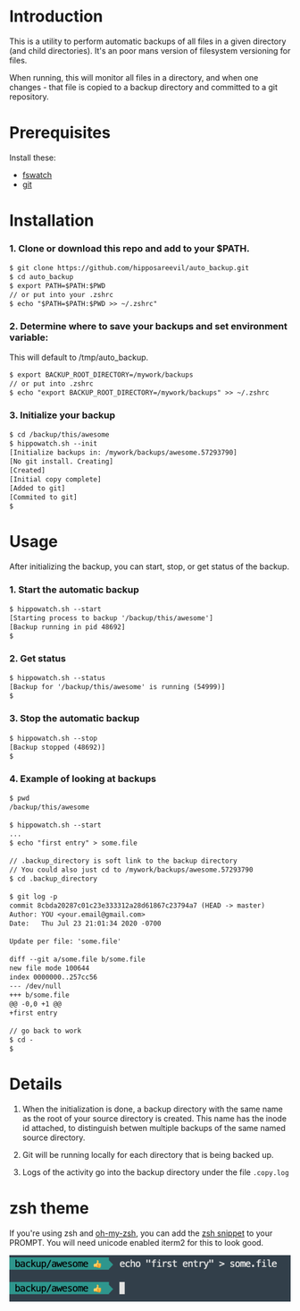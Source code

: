 # Introduction

This is a utility to perform automatic backups of all files in a given directory (and child directories). It's an poor mans version of filesystem versioning for files.

When running, this will monitor all files in a directory, and when one changes - that file is copied to a backup directory and committed to a git repository.

# Prerequisites

Install these:

* [fswatch](https://github.com/emcrisostomo/fswatch)
* [git](https://git-scm.com/downloads)

# Installation

### 1. Clone or download this repo and add to your $PATH.


    $ git clone https://github.com/hipposareevil/auto_backup.git
    $ cd auto_backup
    $ export PATH=$PATH:$PWD
    // or put into your .zshrc
    $ echo "$PATH=$PATH:$PWD >> ~/.zshrc"

### 2. Determine where to save your backups and set environment variable:
This will default to /tmp/auto_backup.


    $ export BACKUP_ROOT_DIRECTORY=/mywork/backups
    // or put into .zshrc
    $ echo "export BACKUP_ROOT_DIRECTORY=/mywork/backups" >> ~/.zshrc

### 3. Initialize your backup


    $ cd /backup/this/awesome
    $ hippowatch.sh --init
    [Initialize backups in: /mywork/backups/awesome.57293790]
    [No git install. Creating]
    [Created]
    [Initial copy complete]
    [Added to git]
    [Commited to git]
    $


# Usage

After initializing the backup, you can start, stop, or get status of the backup.

### 1. Start the automatic backup


    $ hippowatch.sh --start
    [Starting process to backup '/backup/this/awesome']
    [Backup running in pid 48692]
    $

### 2. Get status


    $ hippowatch.sh --status
    [Backup for '/backup/this/awesome' is running (54999)]
    $

### 3. Stop the automatic backup 


    $ hippowatch.sh --stop
    [Backup stopped (48692)]
    $


### 4. Example of looking at backups


    $ pwd
    /backup/this/awesome

    $ hippowatch.sh --start
    ...
    $ echo "first entry" > some.file

    // .backup_directory is soft link to the backup directory
    // You could also just cd to /mywork/backups/awesome.57293790
    $ cd .backup_directory

    $ git log -p
    commit 8cbda20287c01c23e333312a28d61867c23794a7 (HEAD -> master)
    Author: YOU <your.email@gmail.com>
    Date:   Thu Jul 23 21:01:34 2020 -0700

    Update per file: 'some.file'

    diff --git a/some.file b/some.file
    new file mode 100644
    index 0000000..257cc56
    --- /dev/null
    +++ b/some.file
    @@ -0,0 +1 @@
    +first entry

    // go back to work
    $ cd -
    $ 



# Details

1. When the initialization is done, a backup directory with the same name as the root of your source directory is created. This name has the inode id attached, to distinguish betwen multiple backups of the same named source directory.

2. Git will be running locally for each directory that is being backed up.

3. Logs of the activity go into the backup directory under the file `.copy.log`


# zsh theme

If you're using zsh and [oh-my-zsh](https://ohmyz.sh/), you can add the [zsh snippet](https://github.com/hipposareevil/auto_backup/blob/master/zsh/theme-snippet) to your PROMPT. You will need unicode enabled iterm2 for this to look good.

![zsh example](https://github.com/hipposareevil/auto_backup/blob/master/images/first.entry.png)

